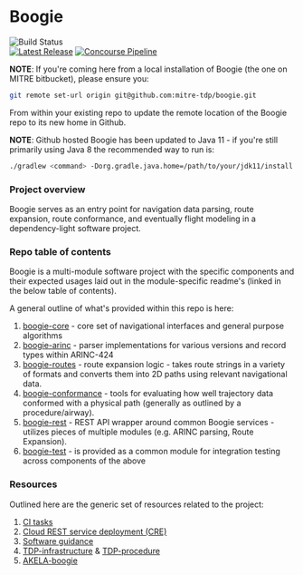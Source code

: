 # Boogie
![Build Status](https://github.com/mitre-tdp/boogie/actions/workflows/test-and-publish.yaml/badge.svg)
<br>
[![Latest Release](https://img.shields.io/badge/version-2.0.1-gre.svg)](https://github.com/mitre-tdp/boogie)
[![Concourse Pipeline](https://img.shields.io/badge/Concourse-Pipeline-blue)](https://concourse-cre-ops.cre.gov.aws.mitre.org/teams/cre-streaming/pipelines/boogie)

**NOTE**: If you're coming here from a local installation of Boogie (the one on MITRE bitbucket), please ensure you:
```bash
git remote set-url origin git@github.com:mitre-tdp/boogie.git
```
From within your existing repo to update the remote location of the Boogie repo to its new home in Github.

**NOTE**: Github hosted Boogie has been updated to Java 11 - if you're still primarily using Java 8 the recommended way to run is:
```bash
./gradlew <command> -Dorg.gradle.java.home=/path/to/your/jdk11/install
```

### Project overview

Boogie serves as an entry point for navigation data parsing, route expansion, route conformance, and eventually flight modeling 
in a dependency-light software project.

### Repo table of contents

Boogie is a multi-module software project with the specific components and their expected usages laid out in the module-specific 
readme's (linked in the below table of contents).

A general outline of what's provided within this repo is here:

1. [boogie-core](https://github.com/mitre-tdp/boogie/tree/main/boogie-core) - core set of navigational interfaces and general purpose algorithms
1. [boogie-arinc](https://github.com/mitre-tdp/boogie/tree/main/boogie-arinc) - parser implementations for various versions and record types within ARINC-424
1. [boogie-routes](https://github.com/mitre-tdp/boogie/tree/main/boogie-routes) - route expansion logic - takes route strings in a variety of formats and converts them into 2D paths using relevant navigational data.
1. [boogie-conformance](https://github.com/mitre-tdp/boogie/tree/main/boogie-conformance) - tools for evaluating how well trajectory data conformed with a physical path (generally as outlined by a procedure/airway). 
1. [boogie-rest](https://github.com/mitre-tdp/boogie/tree/main/boogie-rest) - REST API wrapper around common Boogie services - utilizes pieces of multiple modules (e.g. ARINC parsing, Route Expansion).
1. [boogie-test](https://github.com/mitre-tdp/boogie/tree/main/boogie-test) - is provided as a common module for integration testing across components of the above

### Resources

Outlined here are the generic set of resources related to the project:

1. [CI tasks](https://github.com/mitre-tdp/boogie/actions)
1. [Cloud REST service deployment (CRE)](https://boogie.streaming.cre.gov.aws.mitre.org/swagger-ui/index.html#/)
1. [Software guidance](https://gitlab.mitre.org/tfm-analytics-ec/project-documentation/-/blob/main/software-guidance-and-best-practices/README.md)
1. [TDP-infrastructure](https://mustache.mitre.org/projects/TTFS/repos/ttfs/browse/tdp-infrastructure) & [TDP-procedure](https://mustache.mitre.org/projects/TTFS/repos/ttfs/browse/ttfs-procedure)
1. [AKELA-boogie](https://mustache.mitre.org/projects/AKELA/repos/akela-boogie/browse)

